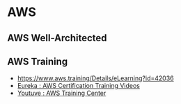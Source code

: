 # AWS
## AWS Well-Architected
## AWS Training
* https://www.aws.training/Details/eLearning?id=42036
* [Eureka : AWS Certification Training Videos](https://www.youtube.com/watch?v=k1RI5locZE4&list=PL9ooVrP1hQOFWxRJcGdCot7AgJu29SVV3)
* [Youtuve : AWS Training Center](https://www.youtube.com/channel/UC1Yf7IBfhSNFTIyb7v83o_g/playlists)
##
